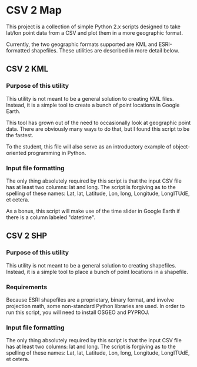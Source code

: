 # CSV 2 Map

This project is a collection of simple Python 2.x scripts designed to take lat/lon point data from a CSV and plot them in a more geographic format.

Currently, the two geographic formats supported are KML and ESRI-formatted shapefiles. These utilities are described in more detail below.

## CSV 2 KML

### Purpose of this utility

This utility is not meant to be a general solution to creating KML files. Instead, it is a simple tool to create a bunch of point locations in Google Earth.

This tool has grown out of the need to occasionally look at geographic point data. There are obviously many ways to do that, but I found this script to be the fastest.

To the student, this file will also serve as an introductory example of object-oriented programming in Python.

### Input file formatting

The only thing absolutely required by this script is that the input CSV file has at least two columns: lat and long. The script is forgiving as to the spelling of these names: Lat, lat, Latitude, Lon, long, Longitude, LongITUdE, et cetera.

As a bonus, this script will make use of the time slider in Google Earth if there is a column labeled "datetime".

## CSV 2 SHP

### Purpose of this utility

This utility is not meant to be a general solution to creating shapefiles. Instead, it is a simple tool to place a bunch of point locations in a shapefile.

### Requirements

Because ESRI shapefiles are a proprietary, binary format, and involve projection math, some non-standard Python libraries are used. In order to run this script, you will need to install OSGEO and PYPROJ. 

### Input file formatting

The only thing absolutely required by this script is that the input CSV file has at least two columns: lat and long. The script is forgiving as to the spelling of these names: Lat, lat, Latitude, Lon, long, Longitude, LongITUdE, et cetera.

